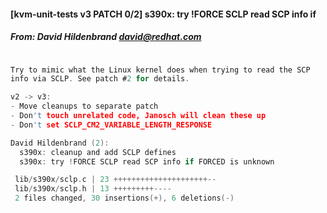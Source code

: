 

#### [kvm-unit-tests v3 PATCH 0/2] s390x: try !FORCE SCLP read SCP info if
##### From: David Hildenbrand <david@redhat.com>

```c

Try to mimic what the Linux kernel does when trying to read the SCP
info via SCLP. See patch #2 for details.

v2 -> v3:
- Move cleanups to separate patch
- Don't touch unrelated code, Janosch will clean these up
- Don't set SCLP_CM2_VARIABLE_LENGTH_RESPONSE

David Hildenbrand (2):
  s390x: cleanup and add SCLP defines
  s390x: try !FORCE SCLP read SCP info if FORCED is unknown

 lib/s390x/sclp.c | 23 +++++++++++++++++++++--
 lib/s390x/sclp.h | 13 +++++++++----
 2 files changed, 30 insertions(+), 6 deletions(-)
```
